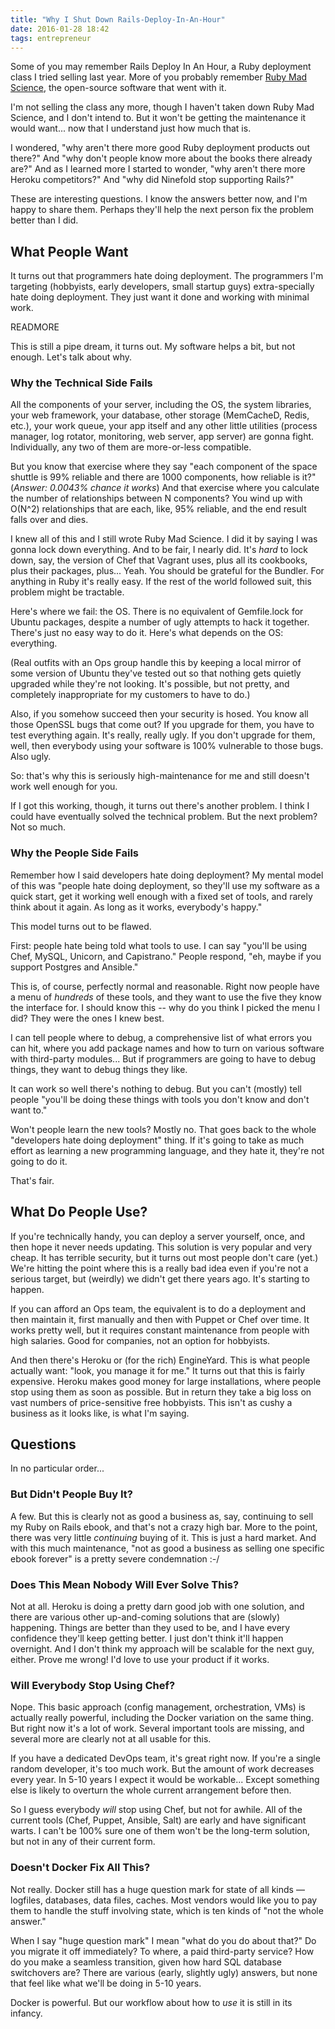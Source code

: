 ```yaml
---
title: "Why I Shut Down Rails-Deploy-In-An-Hour"
date: 2016-01-28 18:42
tags: entrepreneur
---
```


Some of you may remember Rails Deploy In An Hour,
a Ruby deployment class I tried selling last year. More of you
probably remember <a href="http://rubymadscience.com">Ruby Mad
Science</a>, the open-source software that went with it.

I'm not selling the class any more, though I haven't taken down
Ruby Mad Science, and I don't intend to. But it won't be getting the
maintenance it would want... now that I understand just how much that
is.

I wondered, "why aren't there more good Ruby deployment products out
there?" And "why don't people know more about the books there already
are?" And as I learned more I started to wonder, "why aren't there
more Heroku competitors?" And "why did Ninefold stop supporting
Rails?"

These are interesting questions. I know the answers better now, and
I'm happy to share them. Perhaps they'll help the next person fix the
problem better than I did.

## What People Want

It turns out that programmers hate doing deployment. The programmers
I'm targeting (hobbyists, early developers, small startup guys)
extra-specially hate doing deployment. They just want it done and
working with minimal work.

READMORE

This is still a pipe dream, it turns out. My software helps a bit, but
not enough. Let's talk about why.

### Why the Technical Side Fails

All the components of your server, including the OS, the system
libraries, your web framework, your database, other storage
(MemCacheD, Redis, etc.), your work queue, your app itself and any
other little utilities (process manager, log rotator, monitoring, web
server, app server) are gonna fight. Individually, any two of them are
more-or-less compatible.

But you know that exercise where they say "each component of the space
shuttle is 99% reliable and there are 1000 components, how reliable is
it?" (*Answer: 0.0043% chance it works*) And that exercise where you
calculate the number of relationships between N components? You wind
up with O(N^2) relationships that are each, like, 95% reliable, and
the end result falls over and dies.

I knew all of this and I still wrote Ruby Mad Science. I did it by
saying I was gonna lock down everything. And to be fair, I nearly did.
It's *hard* to lock down, say, the version of Chef that Vagrant uses,
plus all its cookbooks, plus their packages, plus... Yeah. You should
be grateful for the Bundler. For anything in Ruby it's really easy. If
the rest of the world followed suit, this problem might be tractable.

Here's where we fail: the OS. There is no equivalent of Gemfile.lock
for Ubuntu packages, despite a number of ugly attempts to hack it
together. There's just no easy way to do it. Here's what depends on
the OS: everything.

(Real outfits with an Ops group handle this by keeping a local mirror
of some version of Ubuntu they've tested out so that nothing gets
quietly upgraded while they're not looking. It's possible, but not
pretty, and completely inappropriate for my customers to have to do.)

Also, if you somehow succeed then your security is hosed. You know all
those OpenSSL bugs that come out? If you upgrade for them, you have to
test everything again. It's really, really ugly. If you don't upgrade
for them, well, then everybody using your software is 100% vulnerable
to those bugs. Also ugly.

So: that's why this is seriously high-maintenance for me and still
doesn't work well enough for you.

If I got this working, though, it turns out there's another problem.
I think I could have eventually solved the technical problem. But the
next problem? Not so much.

### Why the People Side Fails

Remember how I said developers hate doing deployment? My mental model
of this was "people hate doing deployment, so they'll use my software
as a quick start, get it working well enough with a fixed set of
tools, and rarely think about it again. As long as it works,
everybody's happy."

This model turns out to be flawed.

First: people hate being told what tools to use. I can say "you'll be
using Chef, MySQL, Unicorn, and Capistrano." People respond, "eh,
maybe if you support Postgres and Ansible."

This is, of course, perfectly normal and reasonable. Right now people
have a menu of *hundreds* of these tools, and they want to use the
five they know the interface for. I should know this -- why do you
think I picked the menu I did? They were the ones I knew best.

I can tell people where to debug, a comprehensive list of what errors
you can hit, where you add package names and how to turn on various
software with third-party modules... But if programmers are going to
have to debug things, they want to debug things they like.

It can work so well there's nothing to debug. But you can't (mostly)
tell people "you'll be doing these things with tools you don't know
and don't want to."

Won't people learn the new tools? Mostly no. That goes back to the whole
"developers hate doing deployment" thing. If it's going to take as much
effort as learning a new programming language, and they hate it, they're
not going to do it.

That's fair.

## What Do People Use?

If you're technically handy, you can deploy a server yourself, once,
and then hope it never needs updating. This solution is very popular
and very cheap. It has terrible security, but it turns out most people
don't care (yet.) We're hitting the point where this is a really bad
idea even if you're not a serious target, but (weirdly) we didn't get
there years ago. It's starting to happen.

If you can afford an Ops team, the equivalent is to do a deployment
and then maintain it, first manually and then with Puppet or Chef over
time. It works pretty well, but it requires constant maintenance from
people with high salaries. Good for companies, not an option for
hobbyists.

And then there's Heroku or (for the rich) EngineYard. This is what
people actually want: "look, you manage it for me." It turns out that
this is fairly expensive. Heroku makes good money for large
installations, where people stop using them as soon as possible. But
in return they take a big loss on vast numbers of price-sensitive free
hobbyists. This isn't as cushy a business as it looks like, is what
I'm saying.

## Questions

In no particular order...

### But Didn't People Buy It?

A few. But this is clearly not as good a business as, say, continuing
to sell my Ruby on Rails ebook, and that's not a crazy high bar. More
to the point, there was very little *continuing* buying of it. This is
just a hard market. And with this much maintenance, "not as good a
business as selling one specific ebook forever" is a pretty severe
condemnation :-/

### Does This Mean Nobody Will Ever Solve This?

Not at all. Heroku is doing a pretty darn good job with one solution,
and there are various other up-and-coming solutions that are (slowly)
happening. Things are better than they used to be, and I have every
confidence they'll keep getting better. I just don't think it'll
happen overnight. And I don't think my approach will be scalable for
the next guy, either. Prove me wrong! I'd love to use your product if
it works.

### Will Everybody Stop Using Chef?

Nope. This basic approach (config management, orchestration, VMs) is
actually really powerful, including the Docker variation on the same
thing. But right now it's a lot of work. Several important tools are
missing, and several more are clearly not at all usable for this.

If you have a dedicated DevOps team, it's great right now. If you're a
single random developer, it's too much work. But the amount of work
decreases every year. In 5-10 years I expect it would be
workable... Except something else is likely to overturn the whole
current arrangement before then.

So I guess everybody *will* stop using Chef, but not for awhile. All
of the current tools (Chef, Puppet, Ansible, Salt) are early and have
significant warts. I can't be 100% sure one of them won't be the
long-term solution, but not in any of their current form.

### Doesn't Docker Fix All This?

Not really. Docker still has a huge question mark for state of all
kinds &mdash; logfiles, databases, data files, caches. Most vendors
would like you to pay them to handle the stuff involving state, which
is ten kinds of "not the whole answer."

When I say "huge question mark" I mean "what do you do about that?"
Do you migrate it off immediately? To where, a paid third-party
service? How do you make a seamless transition, given how hard SQL
database switchovers are? There are various (early, slightly ugly)
answers, but none that feel like what we'll be doing in 5-10 years.

Docker is powerful. But our workflow about how to *use* it is still
in its infancy.

